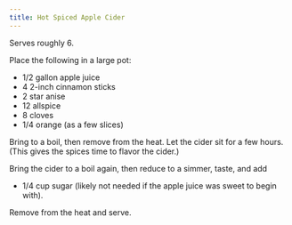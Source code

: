 ```yaml
---
title: Hot Spiced Apple Cider
---
```


Serves roughly 6.

Place the following in a large pot:

* 1/2 gallon apple juice
* 4 2-inch cinnamon sticks
* 2 star anise
* 12 allspice
* 8 cloves
* 1/4 orange (as a few slices)

Bring to a boil, then remove from the heat. Let the cider sit for a few hours.
(This gives the spices time to flavor the cider.)

Bring the cider to a boil again, then reduce to a simmer, taste, and add

* 1/4 cup sugar (likely not needed if the apple juice was sweet to begin with).

Remove from the heat and serve.
